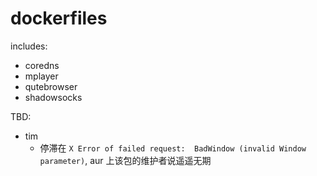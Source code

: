 # dockerfiles

includes:

* coredns
* mplayer
* qutebrowser
* shadowsocks

TBD:

* tim
    * 停滞在 `X Error of failed request:  BadWindow (invalid Window parameter)`, aur 上该包的维护者说遥遥无期
